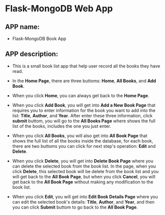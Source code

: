 # Flask-MongoDB Web App

## APP name: 

+ Flask-MongoDB Book App

## APP description:

+ This is a small book list app that help user record all the books they have read.

+ In the **Home Page**, there are three buttoms: **Home**, **All Books**, and **Add Book**.

+ When you click **Home**, you can always get back to the **Home Page**.

+ When you click **Add Book**, you will get into **Add a New Book Page** that requires you to enter information for the book you want to add into the list: **Title**, **Author**, and **Year**. After enter these three information, click **submit** buttom, you will go to the **All Books Page** where shows the full list of the books, includes the one you just enter.

+ When you click **All Books**, you will also get into **All Book Page** that shows the full list of all the books inside the database, for each book, there are two buttoms you can click for next step's operation: **Edit** and **Delete**.

+ When you click **Delete**, you will get into **Delete Book Page** where you can delete the selected book from the book list. In the page, when you click **Delete**, this selected book will be delete from the book list and you will get back to the **All Book Page**, but when you click **Cancel**, you will get back to the **All Book Page** without making any modification to the book list.

+ When you click **Edit**, you will get into **Edit Book Details Page** where you can edit the selected book's details: **Title**, **Author**, and **Year**, and then you can click **Submit** buttom to go back to the **All Book Page**.
